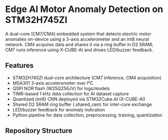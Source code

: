 # Edge AI Motor Anomaly Detection on STM32H745ZI

A dual-core (CM7/CM4) embedded system that detects electric motor anomalies on-device using a 3-axis accelerometer and an int8 neural network. CM4 acquires data and shares it via a ring buffer in D2 SRAM; CM7 runs inference using X-CUBE-AI and drives LED/buzzer feedback.

## Features
- STM32H745ZI dual-core architecture (CM7 inference, CM4 acquisition)
- MSA301 3-axis accelerometer over I²C
- QSPI NOR flash (W25Q256JV) for logs/models
- TIM6-based 1 kHz data collection for AI dataset capture
- Quantized (int8) CNN deployed via STM32Cube.AI (X-CUBE-AI)
- Shared D2 SRAM ring buffer (.shared_ram) for inter-core exchange
- LED/buzzer feedback for anomaly indication
- Python pipeline for data collection, preprocessing, training, quantization

## Repository Structure
